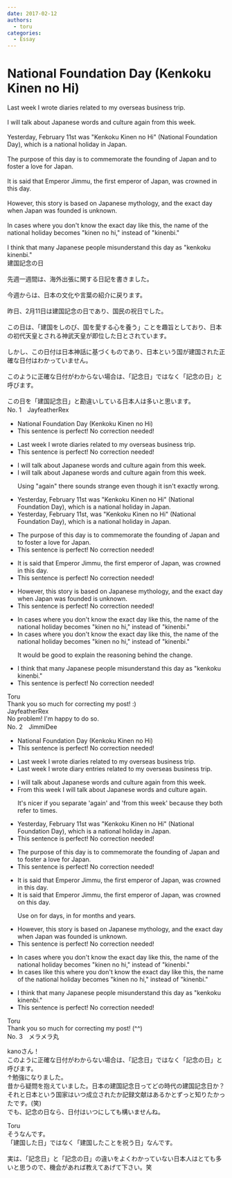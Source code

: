 ```yaml
---
date: 2017-02-12
authors:
  - toru
categories:
  - Essay
---
```


<h1 id="subject_show">National Foundation Day (Kenkoku Kinen no Hi)</h1>
<div class="date" hidden>Feb 12, 2017 20:48</div>
<div id="post"><div id="body_show_ori">
Last week I wrote diaries related to my overseas business trip.<br/><br/>I will talk about Japanese words and culture again from this week.<br/><br/>Yesterday, February 11st was "Kenkoku Kinen no Hi" (National Foundation Day), which is a national holiday in Japan.<br/><br/>The purpose of this day is to commemorate the founding of Japan and to foster a love for Japan.<br/><br/>It is said that Emperor Jimmu, the first emperor of Japan, was crowned in this day.<br/><br/>However, this story is based on Japanese mythology, and the exact day when Japan was founded is unknown.<br/><br/>In cases where you don't know the exact day like this, the name of the national holiday becomes "kinen no hi," instead of "kinenbi."<br/><br/>I think that many Japanese people misunderstand this day as "kenkoku kinenbi."
</div></div>

<!-- more -->

<div id="post_ja"><div id="body_show_mo">
建国記念の日<br/><br/>先週一週間は、海外出張に関する日記を書きました。<br/><br/>今週からは、日本の文化や言葉の紹介に戻ります。<br/><br/>昨日、2月11日は建国記念の日であり、国民の祝日でした。<br/><br/>この日は、「建国をしのび、国を愛する心を養う」ことを趣旨としており、日本の初代天皇とされる神武天皇が即位した日とされています。<br/><br/>しかし、この日付は日本神話に基づくものであり、日本という国が建国された正確な日付はわかっていません。<br/><br/>このように正確な日付がわからない場合は、「記念日」ではなく「記念の日」と呼びます。<br/><br/>この日を「建国記念日」と勘違いしている日本人は多いと思います。
</div></div>
<div id="block"><div class="first_name"> No. 1　<span class="just_name">JayfeatherRex</span></div><div id="block2">
<ul class="correction_field">
<li class="incorrect">National Foundation Day (Kenkoku Kinen no Hi)</li>
<li class="corrected perfect">This sentence is perfect! No correction needed!</li>
</ul>
<ul class="correction_field">
<li class="incorrect">Last week I wrote diaries related to my overseas business trip.</li>
<li class="corrected perfect">This sentence is perfect! No correction needed!</li>
</ul>
<ul class="correction_field">
<li class="incorrect">I will talk about Japanese words and culture again from this week.</li>
<li class="corrected correct">
I will talk about Japanese words and culture <span class="sline">again </span>from this week.
<p class="correction_comment">Using "again" there sounds strange even though it isn't exactly wrong.</p>
</li>
</ul>
<ul class="correction_field">
<li class="incorrect">Yesterday, February 11st was "Kenkoku Kinen no Hi" (National Foundation Day), which is a national holiday in Japan.</li>
<li class="corrected correct">
Yesterday, February 11st<span class="f_red">,</span> was "Kenkoku Kinen no Hi" (National Foundation Day), which is a national holiday in Japan.
</li>
</ul>
<ul class="correction_field">
<li class="incorrect">The purpose of this day is to commemorate the founding of Japan and to foster a love for Japan.</li>
<li class="corrected perfect">This sentence is perfect! No correction needed!</li>
</ul>
<ul class="correction_field">
<li class="incorrect">It is said that Emperor Jimmu, the first emperor of Japan, was crowned in this day.</li>
<li class="corrected perfect">This sentence is perfect! No correction needed!</li>
</ul>
<ul class="correction_field">
<li class="incorrect">However, this story is based on Japanese mythology, and the exact day when Japan was founded is unknown.</li>
<li class="corrected perfect">This sentence is perfect! No correction needed!</li>
</ul>
<ul class="correction_field">
<li class="incorrect">In cases where you don't know the exact day like this, the name of the national holiday becomes "kinen no hi," instead of "kinenbi."</li>
<li class="corrected correct">
In cases where you don't know the exact day like this, the name of the national holiday becomes "kinen no hi," instead of "kinenbi."
<p class="correction_comment">It would be good to explain the reasoning behind the change.</p>
</li>
</ul>
<ul class="correction_field">
<li class="incorrect">I think that many Japanese people misunderstand this day as "kenkoku kinenbi."</li>
<li class="corrected perfect">This sentence is perfect! No correction needed!</li>
</ul>
</div><div class="name"><span class="just_name">Toru</span><br>
Thank you so much for correcting my post! :)
</div>
<div class="name"><span class="just_name">JayfeatherRex</span><br>
No problem!  I'm happy to do so.
</div>
</div>
<div id="block"><div class="first_name"> No. 2　<span class="just_name">JimmiDee</span></div><div id="block2">
<ul class="correction_field">
<li class="incorrect">National Foundation Day (Kenkoku Kinen no Hi)</li>
<li class="corrected perfect">This sentence is perfect! No correction needed!</li>
</ul>
<ul class="correction_field">
<li class="incorrect">Last week I wrote diaries related to my overseas business trip.</li>
<li class="corrected correct">
Last week I wrote <span class="f_red">diary entries</span> related to my overseas business trip.
</li>
</ul>
<ul class="correction_field">
<li class="incorrect">I will talk about Japanese words and culture again from this week.</li>
<li class="corrected correct">
<span class="f_blue">From this week </span>I will talk about Japanese words and culture again.
<p class="correction_comment">It's nicer if you separate 'again' and 'from this week' because they both refer to times.</p>
</li>
</ul>
<ul class="correction_field">
<li class="incorrect">Yesterday, February 11st was "Kenkoku Kinen no Hi" (National Foundation Day), which is a national holiday in Japan.</li>
<li class="corrected perfect">This sentence is perfect! No correction needed!</li>
</ul>
<ul class="correction_field">
<li class="incorrect">The purpose of this day is to commemorate the founding of Japan and to foster a love for Japan.</li>
<li class="corrected perfect">This sentence is perfect! No correction needed!</li>
</ul>
<ul class="correction_field">
<li class="incorrect">It is said that Emperor Jimmu, the first emperor of Japan, was crowned in this day.</li>
<li class="corrected correct">
It is said that Emperor Jimmu, the first emperor of Japan, was crowned <span class="f_blue">on</span> this day.
<p class="correction_comment">Use on for days, in for months and years.</p>
</li>
</ul>
<ul class="correction_field">
<li class="incorrect">However, this story is based on Japanese mythology, and the exact day when Japan was founded is unknown.</li>
<li class="corrected perfect">This sentence is perfect! No correction needed!</li>
</ul>
<ul class="correction_field">
<li class="incorrect">In cases where you don't know the exact day like this, the name of the national holiday becomes "kinen no hi," instead of "kinenbi."</li>
<li class="corrected correct">
In cases <span class="f_blue">like this </span>where you don't know the exact day <span class="f_blue"><span class="sline">like this</span></span>, the name of the national holiday becomes "kinen no hi," instead of "kinenbi."
</li>
</ul>
<ul class="correction_field">
<li class="incorrect">I think that many Japanese people misunderstand this day as "kenkoku kinenbi."</li>
<li class="corrected perfect">This sentence is perfect! No correction needed!</li>
</ul>
</div><div class="name"><span class="just_name">Toru</span><br>
Thank you so much for correcting my post! (^^)
</div>
</div>
<div id="block"><div class="first_name"> No. 3　<span class="just_name">メラメラ丸</span></div><div id="block2">
<p class="comment_small">
 kanoさん！
 <br/>
 このように正確な日付がわからない場合は、「記念日」ではなく「記念の日」と呼びます。
 <br/>
 ↑勉強になりました。
 <br/>
 昔から疑問を抱えていました。日本の建国記念日ってどの時代の建国記念日か？それと日本という国家はいつ成立されたか記録文献はあるかとずっと知りたかったです。(笑)
 <br/>
 でも、記念の日なら、日付はいつにしても構いませんね。
</p>

</div><div class="name"><span class="just_name">Toru</span><br>
そうなんです。<br/>「建国した日」ではなく「建国したことを祝う日」なんです。<br/><br/>実は、「記念日」と「記念の日」の違いをよくわかっていない日本人はとても多いと思うので、機会があれば教えてあげて下さい。笑
</div>
</div>
